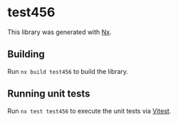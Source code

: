 # test456

This library was generated with [Nx](https://nx.dev).

## Building

Run `nx build test456` to build the library.

## Running unit tests

Run `nx test test456` to execute the unit tests via [Vitest](https://vitest.dev/).

